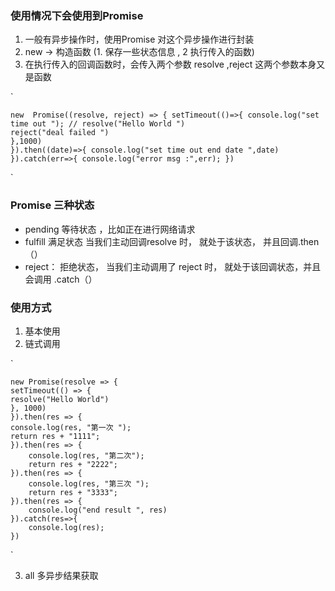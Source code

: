 ### 使用情况下会使用到Promise

1. 一般有异步操作时，使用Promise 对这个异步操作进行封装
2. new -> 构造函数 (1. 保存一些状态信息 , 2 执行传入的函数)
3. 在执行传入的回调函数时，会传入两个参数 resolve ,reject 这两个参数本身又是函数

`

    new  Promise((resolve, reject) => { setTimeout(()=>{ console.log("set time out "); // resolve("Hello World ")
    reject("deal failed ")
    },1000)
    }).then((date)=>{ console.log("set time out end date ",date)
    }).catch(err=>{ console.log("error msg :",err); })

`

### Promise 三种状态

- pending 等待状态 ，比如正在进行网络请求
- fulfill 满足状态 当我们主动回调resolve 时， 就处于该状态， 并且回调.then（）
- reject： 拒绝状态， 当我们主动调用了 reject 时， 就处于该回调状态，并且会调用 .catch（）

### 使用方式

1. 基本使用
2. 链式调用

`

    new Promise(resolve => {
    setTimeout(() => {
    resolve("Hello World")
    }, 1000)
    }).then(res => {
    console.log(res, "第一次 ");
    return res + "1111";
    }).then(res => {
        console.log(res, "第二次");
        return res + "2222";
    }).then(res => {
        console.log(res, "第三次 ");
        return res + "3333";
    }).then(res => {
        console.log("end result ", res)
    }).catch(res=>{
        console.log(res);
    })

`

3. all 多异步结果获取

